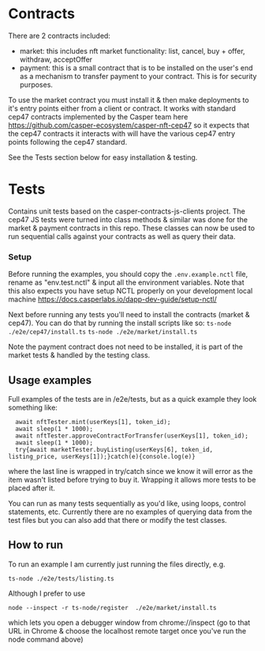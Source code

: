 # Contracts
There are 2 contracts included:
- market: this includes nft market functionality: list, cancel, buy + offer, withdraw, acceptOffer
- payment: this is a small contract that is to be installed on the user's end as a mechanism to transfer payment to your contract. This is for security purposes.

To use the market contract you must install it & then make deployments to it's entry points either from a client or contract. It works with standard cep47 contracts implemented by the Casper team here https://github.com/casper-ecosystem/casper-nft-cep47 so it expects that the cep47 contracts it interacts with will have the various cep47 entry points following the cep47 standard.

See the Tests section below for easy installation & testing.

# Tests

Contains unit tests based on the casper-contracts-js-clients project. The cep47 JS tests were turned into class methods & similar was done for the market & payment contracts in this repo. These classes can now be used to run sequential calls against your contracts as well as query their data.

### Setup

Before running the examples, you should copy the `.env.example.nctl` file, rename as "env.test.nctl" & input all the environment variables. Note that this also expects you have setup NCTL properly on your development local machine https://docs.casperlabs.io/dapp-dev-guide/setup-nctl/

Next before running any tests you'll need to install the contracts (market & cep47). You can do that by running the install scripts like so:
`ts-node ./e2e/cep47/install.ts`
`ts-node ./e2e/market/install.ts`

Note the payment contract does not need to be installed, it is part of the market tests & handled by the testing class.

## Usage examples

Full examples of the tests are in /e2e/tests, but as a quick example they look something like:

```
  await nftTester.mint(userKeys[1], token_id);
  await sleep(1 * 1000);
  await nftTester.approveContractForTransfer(userKeys[1], token_id);
  await sleep(1 * 1000);
  try{await marketTester.buyListing(userKeys[6], token_id, listing_price, userKeys[1]);}catch(e){console.log(e)}
```
where the last line is wrapped in try/catch since we know it will error as the item wasn't listed before trying to buy it. Wrapping it allows more tests to be placed after it.

You can run as many tests sequentially as you'd like, using loops, control statements, etc. Currently there are no examples of querying data from the test files but you can also add that there or modify the test classes.

## How to run

To run an example I am currently just running the files directly, e.g.

`ts-node ./e2e/tests/listing.ts`

Although I prefer to use

`node --inspect -r ts-node/register  ./e2e/market/install.ts`

which lets you open a debugger window from chrome://inspect (go to that URL in Chrome & choose the localhost remote target once you've run the node command above)
